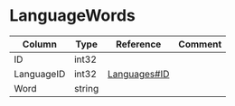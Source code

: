 # LanguageWords

| Column | Type | Reference | Comment |
|--------|------|-----------|---------|
|ID|int32|||
|LanguageID|int32|[Languages#ID](Languages.md)||
|Word|string|||
